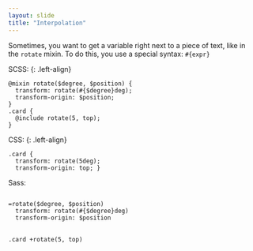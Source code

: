 ```yaml
---
layout: slide
title: "Interpolation"
---
```


Sometimes, you want to get a variable right next to a piece of text,
like in the `rotate` mixin. To do this, you use a special syntax:
<span class="green">`#{expr}`</span>


SCSS:
{: .left-align}

<pre><code class="scss css">@mixin rotate($degree, $position) {
  transform: rotate(#{$degree}deg);
  transform-origin: $position;
}
.card {
  @include rotate(5, top);
}</code></pre>

CSS:
{: .left-align}

<pre><code class="css">.card {
  transform: rotate(5deg);
  transform-origin: top; }</code></pre>



<aside class="notes">

<p>Sass:</p>
<pre>
<code>
=rotate($degree, $position)
  transform: rotate(#{$degree}deg)
  transform-origin: $position

.card
  +rotate(5, top)
</code>
</pre>

</aside>
